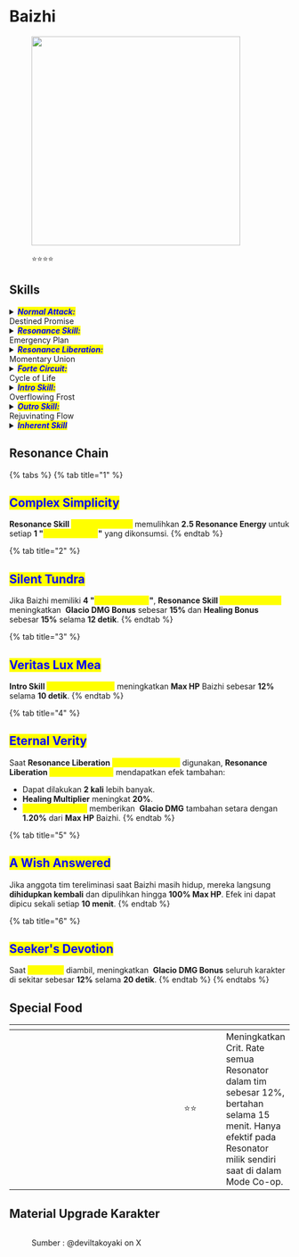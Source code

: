 # Baizhi

<figure><img src="https://wuthering.wiki/img/rolecard_1103.png" alt="" width="375"><figcaption><p><span data-gb-custom-inline data-tag="emoji" data-code="2b50">⭐</span><span data-gb-custom-inline data-tag="emoji" data-code="2b50">⭐</span><span data-gb-custom-inline data-tag="emoji" data-code="2b50">⭐</span><span data-gb-custom-inline data-tag="emoji" data-code="2b50">⭐</span></p></figcaption></figure>

## Skills

<details>

<summary><em><mark style="color:blue;"><strong>Normal Attack:</strong></mark></em><br>Destined Promise</summary>

<mark style="color:blue;">**Basic Attack**</mark>\
Baizhi memerintahkan You'tan untuk melakukan hingga 4 serangan beruntun, memberikan <img src="https://wuthering.wiki/img/element_1.png" alt="" data-size="line"> **Glacio DMG**.\
\
<mark style="color:blue;">**Heavy Attack**</mark>\
Baizhi terus mengonsumsi STA untuk memerintahkan You'tan menyerang musuh, memberikan <img src="https://wuthering.wiki/img/element_1.png" alt="" data-size="line"> **Glacio DMG**. Selama Heavy Attack, Baizhi dapat mengarahkan You'tan untuk bergerak.\
\
<mark style="color:blue;">**Mid-air Attack**</mark>\
Baizhi mengonsumsi STA dan memanggil You’tan di udara untuk melakukan Plunging Attack, memberikan <img src="https://wuthering.wiki/img/element_1.png" alt="" data-size="line"> **Glacio DMG**.\
\
<mark style="color:blue;">**Dodge Counter**</mark>\
Gunakan **Basic Attack** setelah berhasil _dodge_ untuk menyerang target, memberikan <img src="https://wuthering.wiki/img/element_1.png" alt="" data-size="line"> **Glacio DMG**.

</details>

<details>

<summary><em><mark style="color:blue;"><strong>Resonance Skill:</strong></mark></em><br>Emergency Plan</summary>

Baizhi memanggil You'tan untuk menyerang target, memberikan <img src="https://wuthering.wiki/img/element_1.png" alt="" data-size="line"> **Glacio DMG** sambil langsung menyembuhkan semua karakter di tim terdekat.

</details>

<details>

<summary><em><mark style="color:blue;"><strong>Resonance Liberation:</strong></mark></em><br>Momentary Union</summary>

Baizhi memanggil You'tan untuk menyembuhkan semua karakter di tim terdekat, menghasilkan 4 stack _<mark style="color:yellow;">**Remnant Entities**</mark>_.

<mark style="color:blue;">**Remnant Entities**</mark>\
Remnant Entities mengikuti anggota tim yang sedang aktif. 1 stack _<mark style="color:yellow;">**Remnant Entities**</mark>_ akan otomatis dikonsumsi setiap 2.5 detik untuk melakukan Coordinated Attack, memberikan <img src="https://wuthering.wiki/img/element_1.png" alt="" data-size="line"> **Glacio DMG** saat mengenai musuh sambil menyembuhkan semua karakter di tim jika karakter aktif berada dalam jangkauan.

</details>

<details>

<summary><em><mark style="color:blue;"><strong>Forte Circuit:</strong></mark></em><br>Cycle of Life</summary>

<mark style="color:blue;">**You'tan**</mark>\
Makhluk Remnant yang merespons pikiran dan keinginan Baizhi serta berbagi semua stat miliknya. You'tan akan kembali ke Baizhi ketika Baizhi melakukan Dodge.

<mark style="color:blue;">**Concentration**</mark>\
Baizhi mengonsumsi semua _<mark style="color:yellow;">**Concentration**</mark>_ saat menggunakan **Heavy Attack** atau **Resonance Skill&#x20;**<mark style="color:yellow;">**Emergency Plan**</mark> untuk terus menyembuhkan semua Resonator di tim terdekat. Setiap 1 _<mark style="color:yellow;">**Concentration**</mark>_ yang dikonsumsi memberikan 1 kali pemulihan. Pemulihan terjadi setiap 2 detik.

* Saat Baizhi mengonsumsi _<mark style="color:yellow;">**Concentration**</mark>_ untuk menggunakan **Heavy Attack**, Baizhi juga memulihkan **Concerto Energy** dan **Resonance Energy**.
* Saat Baizhi mengonsumsi _<mark style="color:yellow;">**Concentration**</mark>_ untuk menggunakan **Resonance Skill&#x20;**<mark style="color:yellow;">**Emergency Plan**</mark>, Baizhi juga memulihkan **Concerto Energy**.

<mark style="color:blue;">**Forte Gauge: Concentration**</mark>

* Baizhi dapat menampung hingga 4 _<mark style="color:yellow;">**Concentration**</mark>_.
* Baizhi mendapatkan 1 _<mark style="color:yellow;">**Concentration**</mark>_ setiap kali **Basic Attack** mengenai target.

</details>

<details>

<summary><em><mark style="color:blue;"><strong>Intro Skill:</strong></mark></em><br>Overflowing Frost</summary>

Baizhi memanggil You'tan untuk melakukan **Plunging Attack**, memberikan <img src="https://wuthering.wiki/img/element_1.png" alt="" data-size="line"> **Glacio DMG** sambil menyembuhkan semua karakter di tim terdekat.

</details>

<details>

<summary><em><mark style="color:blue;"><strong>Outro Skill:</strong></mark></em><br>Rejuvinating Flow</summary>

Menyembuhkan **Resonator** yang masuk sebesar **1.54%** dari Max HP Baizhi setiap **3 detik** selama **30 detik**. Resonator yang disembuhkan mendapatkan **DMG Amplification** sebesar **15%** selama **6 detik**.

</details>

<details>

<summary><em><mark style="color:blue;"><strong>Inherent Skill</strong></mark></em></summary>

<mark style="color:blue;">**Harmonic Range**</mark>

Saat Baizhi menggunakan **Resonance Skill&#x20;**<mark style="color:yellow;">**Emergency Plan**</mark>, You'tan menciptakan _<mark style="color:yellow;">**Euphonia Field**</mark>_ yang bertahan selama 15 detik.

<mark style="color:blue;">**Stimulus Feedback**</mark>

Saat mengenai target, **Heavy Attack** Baizhi menyembuhkan karakter dengan HP terendah di tim terdekat sebesar **0.25%** dari Max HP Baizhi.

</details>

## Resonance Chain

{% tabs %}
{% tab title="1" %}
## <mark style="color:blue;">**Complex Simplicity**</mark>

**Resonance Skill&#x20;**<mark style="color:yellow;">**Emergency Plan**</mark> memulihkan **2.5 Resonance Energy** untuk setiap **1 "**_<mark style="color:yellow;">**Concentration**</mark>_**"** yang dikonsumsi.
{% endtab %}

{% tab title="2" %}
## <mark style="color:blue;">**Silent Tundra**</mark>

Jika Baizhi memiliki **4 "**_<mark style="color:yellow;">**Concentration**</mark>_**"**, **Resonance Skill&#x20;**<mark style="color:yellow;">**Emergency Plan**</mark> meningkatkan <img src="https://wuthering.wiki/img/element_1.png" alt="" data-size="line"> **Glacio DMG Bonus** sebesar **15%** dan **Healing Bonus** sebesar **15%** selama **12 detik**.
{% endtab %}

{% tab title="3" %}
## <mark style="color:blue;">**Veritas Lux Mea**</mark>

**Intro Skill&#x20;**<mark style="color:yellow;">**Overflowing Frost**</mark> meningkatkan **Max HP** Baizhi sebesar **12%** selama **10 detik**.
{% endtab %}

{% tab title="4" %}
## <mark style="color:blue;">**Eternal Verity**</mark>

Saat **Resonance Liberation&#x20;**<mark style="color:yellow;">**Momentary Union**</mark> digunakan, **Resonance Liberation&#x20;**<mark style="color:yellow;">**Remnant Entities**</mark> mendapatkan efek tambahan:

* Dapat dilakukan **2 kali** lebih banyak.
* **Healing Multiplier** meningkat **20%**.
* _<mark style="color:yellow;">**Remnant Entities**</mark>_ memberikan  <img src="https://wuthering.wiki/img/element_1.png" alt="" data-size="line"> **Glacio DMG** tambahan setara dengan **1.20%** dari **Max HP** Baizhi.
{% endtab %}

{% tab title="5" %}
## <mark style="color:blue;">**A Wish Answered**</mark>

Jika anggota tim tereliminasi saat Baizhi masih hidup, mereka langsung **dihidupkan kembali** dan dipulihkan hingga **100% Max HP**. Efek ini dapat dipicu sekali setiap **10 menit**.
{% endtab %}

{% tab title="6" %}
## <mark style="color:blue;">**Seeker's Devotion**</mark>

Saat _<mark style="color:yellow;">**Euphonia**</mark>_ diambil, meningkatkan <img src="https://wuthering.wiki/img/element_1.png" alt="" data-size="line"> **Glacio DMG Bonus** seluruh karakter di sekitar sebesar **12%** selama **20 detik**.
{% endtab %}
{% endtabs %}

## Special Food

<table data-header-hidden><thead><tr><th width="267"></th><th width="100" align="center"></th><th></th></tr></thead><tbody><tr><td><img src="https://wuthering.wiki/img/item_80001002.png" alt=""></td><td align="center"><span data-gb-custom-inline data-tag="emoji" data-code="2b50">⭐</span><span data-gb-custom-inline data-tag="emoji" data-code="2b50">⭐</span></td><td>Meningkatkan Crit. Rate semua Resonator dalam tim sebesar 12%, bertahan selama 15 menit. Hanya efektif pada Resonator milik sendiri saat di dalam Mode Co-op.</td></tr></tbody></table>

## Material Upgrade Karakter

<figure><img src="https://i.postimg.cc/fRTwLBsv/Baizhi.png" alt=""><figcaption><p>Sumber :  @deviltakoyaki on X</p></figcaption></figure>
